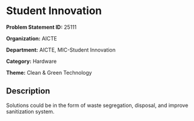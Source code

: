 # Student Innovation

**Problem Statement ID:** 25111

**Organization:** AICTE

**Department:** AICTE, MIC-Student Innovation

**Category:** Hardware

**Theme:** Clean & Green Technology

## Description

Solutions could be in the form of waste segregation, disposal, and improve sanitization system.

